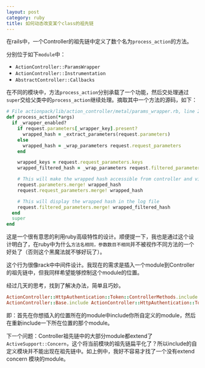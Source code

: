 ```yaml
---
layout: post
category: ruby
title: 如何动态改变某个class的祖先链
---
```


在rails中，一个Controller的祖先链中定义了数个名为`process_action`的方法。

分别位于如下`module`中：

* `ActionController::ParamsWrapper`
* `ActionController::Instrumentation`
* `AbstractController::Callbacks`

在不同的模块中，方法`process_action`分别承载了一个功能，然后交处理通过`super`交给父类中的`process_action`继续处理。摘取其中一个方法的源码，如下：

```ruby
# File actionpack/lib/action_controller/metal/params_wrapper.rb, line 232
def process_action(*args)
  if _wrapper_enabled?
    if request.parameters[_wrapper_key].present?
      wrapped_hash = _extract_parameters(request.parameters)
    else
      wrapped_hash = _wrap_parameters request.request_parameters
    end

    wrapped_keys = request.request_parameters.keys
    wrapped_filtered_hash = _wrap_parameters request.filtered_parameters.slice(*wrapped_keys)

    # This will make the wrapped hash accessible from controller and view
    request.parameters.merge! wrapped_hash
    request.request_parameters.merge! wrapped_hash

    # This will display the wrapped hash in the log file
    request.filtered_parameters.merge! wrapped_filtered_hash
  end
  super
end
```

这是一个很有意思的利用ruby高级特性的设计。顺便提一下，我也是通过这个设计明白了，在ruby中为什么`方法名相同，参数数目不相同`并不被视作不同方法的一个好处了（否则这个黑魔法就不够好玩了）。

这个行为很像rack中中间件设计。我现在的需求是插入一个module到Controller的祖先链中，但我同样希望能够控制这个module的位置。

经过几天的思考，找到了解决办法，简单且巧妙。

```ruby
ActionController::HttpAuthentication::Token::ControllerMethods.include Light::Instrumentation
ActionController::Base.include ActionController::HttpAuthentication::Token::ControllerMethods
```

即：首先在你想插入的位置所在的module中include你所自定义的module，然后在重新include一下所在位置的那个module。

下一个问题：Controller祖先链中的大部分module都extend了`ActiveSupport::Concern`，这个将当前模块的祖先链扁平化了？所以include的自定义模块并不能出现在祖先链中。如上例中，我好不容易才找了一个没有extend concern 模块的module。
